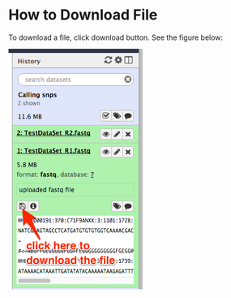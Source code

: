 # How to Download File

To download a file, click download button. See the figure below:

![](/assets/download.png)

